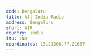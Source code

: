 ```yaml
---
code: bengaluru
title: All India Radio
address: Bengaluru
short: AIR
country: india
itu: IND
coordinates: 13.23306,77.21667
---
```

